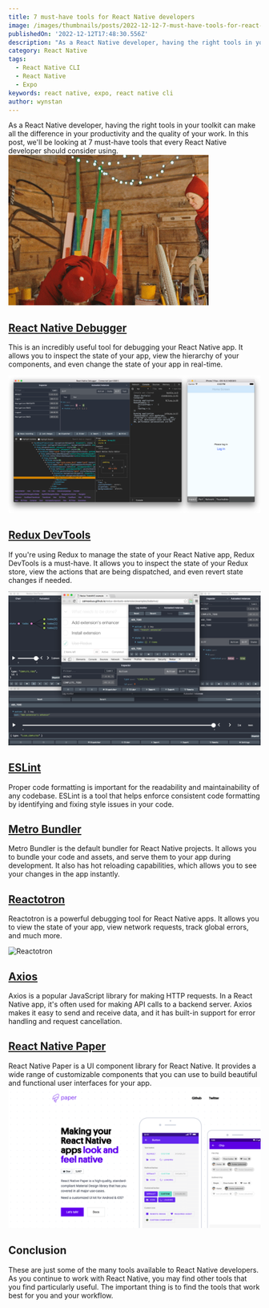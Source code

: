 ```yaml
---
title: 7 must-have tools for React Native developers
image: /images/thumbnails/posts/2022-12-12-7-must-have-tools-for-react-native-developers.png
publishedOn: '2022-12-12T17:48:30.556Z'
description: "As a React Native developer, having the right tools in your toolkit can make all the difference in your productivity and the quality of your work. In this post, we'll be looking at 7 must-have tools that every React Native developer should consider using."
category: React Native
tags:
  - React Native CLI
  - React Native
  - Expo
keywords: react native, expo, react native cli
author: wynstan
---
```


As a React Native developer, having the right tools in your toolkit can make all the difference in your productivity and the quality of your work. In this post, we'll be looking at 7 must-have tools that every React Native developer should consider using.
![Gif](./images/giphy.gif)

## [React Native Debugger](https://github.com/jhen0409/react-native-debugger)

This is an incredibly useful tool for debugging your React Native app. It allows you to inspect the state of your app, view the hierarchy of your components, and even change the state of your app in real-time.

![React Native Debugger](./images/rn-debug.png)

## [Redux DevTools](https://github.com/reduxjs/redux-devtools)

If you're using Redux to manage the state of your React Native app, Redux DevTools is a must-have. It allows you to inspect the state of your Redux store, view the actions that are being dispatched, and even revert state changes if needed.

![Redux DevTools](./images/redux.png)

## [ESLint](https://eslint.org/)

Proper code formatting is important for the readability and maintainability of any codebase. ESLint is a tool that helps enforce consistent code formatting by identifying and fixing style issues in your code.

## [Metro Bundler](https://facebook.github.io/metro/)

Metro Bundler is the default bundler for React Native projects. It allows you to bundle your code and assets, and serve them to your app during development. It also has hot reloading capabilities, which allows you to see your changes in the app instantly.

## [Reactotron](https://github.com/infinitered/reactotron)

Reactotron is a powerful debugging tool for React Native apps. It allows you to view the state of your app, view network requests, track global errors, and much more.

![Reactotron](./images/reactotron-demo-app.gif)

## [Axios](https://github.com/axios/axios)

Axios is a popular JavaScript library for making HTTP requests. In a React Native app, it's often used for making API calls to a backend server. Axios makes it easy to send and receive data, and it has built-in support for error handling and request cancellation.

## [React Native Paper](https://callstack.github.io/react-native-paper/)

React Native Paper is a UI component library for React Native. It provides a wide range of customizable components that you can use to build beautiful and functional user interfaces for your app.
![React Native Paper website](./images/paper.png)

## Conclusion

These are just some of the many tools available to React Native developers. As you continue to work with React Native, you may find other tools that you find particularly useful. The important thing is to find the tools that work best for you and your workflow.
